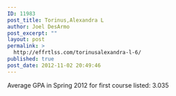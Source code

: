 ```yaml
---
ID: 11983
post_title: Torinus,Alexandra L
author: Joel DesArmo
post_excerpt: ""
layout: post
permalink: >
  http://effrtlss.com/torinusalexandra-l-6/
published: true
post_date: 2012-11-02 20:49:46
---
```

<p>Average GPA in Spring 2012 for first course listed: 3.035</p>